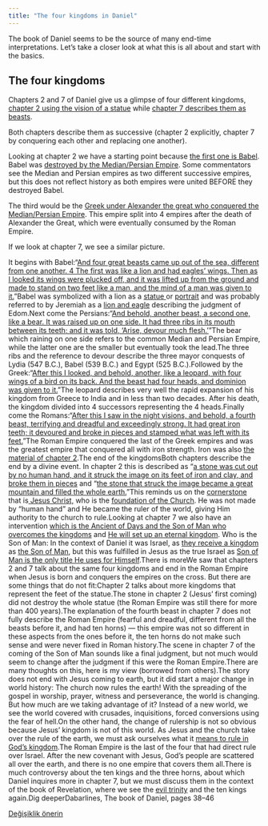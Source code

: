 ```yaml
---
title: "The four kingdoms in Daniel"
---
```



The book of Daniel seems to be the source of many end-time interpretations. Let’s take a closer look at what this is all about and start with the basics.


## The four kingdoms

<a name="3dba"></a>
Chapters 2 and 7 of Daniel give us a glimpse of four different kingdoms, [chapter 2 using the vision of a statue](https://www.bibleserver.com/NIV/Daniel2) while [chapter 7 describes them as beasts](https://www.bibleserver.com/NIV/Daniel7).

Both chapters describe them as successive (chapter 2 explicitly, chapter 7 by conquering each other and replacing one another).

Looking at chapter 2 we have a starting point because [the first one is Babel](https://www.bibleserver.com/NIV/Daniel2%3A37-38). Babel was [destroyed by the Median/Persian Empire](https://www.bibleserver.com/NIV/Daniel5%3A30). Some commentators see the Median and Persian empires as two different successive empires, but this does not reflect history as both empires were united BEFORE they destroyed Babel.

The third would be the [Greek under Alexander the great who conquered the Median/Persian Empire](https://www.bibleserver.com/NIV/Daniel8%3A19-21). This empire split into 4 empires after the death of Alexander the Great, which were eventually consumed by the Roman Empire.

If we look at chapter 7, we see a similar picture.



It begins with Babel:“[And four great beasts came up out of the sea, different from one another. 4 The first was like a lion and had eagles’ wings. Then as I looked its wings were plucked off, and it was lifted up from the ground and made to stand on two feet like a man, and the mind of a man was given to it.](https://www.bibleserver.com/NIV/Daniel7%3A3-4)”Babel was symbolized with a lion as a [statue ](https://en.wikipedia.org/wiki/Lion_of_Babylon)or [portrait](https://en.wikipedia.org/wiki/Lion_of_Babylon) and was probably referred to by Jeremiah as a [lion and eagle](https://www.bibleserver.com/NIV/Jeremiah49%3A19-22) describing the judgment of Edom.Next come the Persians:“[And behold, another beast, a second one, like a bear. It was raised up on one side. It had three ribs in its mouth between its teeth; and it was told, ‘Arise, devour much flesh.’](https://www.bibleserver.com/NIV/Daniel7%3A5)”The bear which raining on one side refers to the common Median and Persian Empire, while the latter one are the smaller but eventually took the lead.The three ribs and the reference to devour describe the three mayor conquests of Lydia (547 B.C.), Babel (539 B.C.) and Egypt (525 B.C.).Followed by the Greek:“[After this I looked, and behold, another, like a leopard, with four wings of a bird on its back. And the beast had four heads, and dominion was given to it.](https://www.bibleserver.com/NIV/Daniel7%3A6)”The leopard describes very well the rapid expansion of his kingdom from Greece to India and in less than two decades. After his death, the kingdom divided into 4 successors representing the 4 heads.Finally come the Romans:“[After this I saw in the night visions, and behold, a fourth beast, terrifying and dreadful and exceedingly strong. It had great iron teeth; it devoured and broke in pieces and stamped what was left with its feet.](https://www.bibleserver.com/NIV/Daniel7%3A7)”The Roman Empire conquered the last of the Greek empires and was the greatest empire that conquered all with iron strength. Iron was also [the material of chapter 2](https://www.bibleserver.com/NIV/Daniel2%3A40).The end of the kingdomsBoth chapters describe the end by a divine event. In chapter 2 this is described as “[a stone was cut out by no human hand, and it struck the image on its feet of iron and clay, and broke them in pieces](https://www.bibleserver.com/NIV/Daniel2%3A34) and “[the stone that struck the image became a great mountain and filled the whole earth.](https://www.bibleserver.com/NIV/Daniel2%3A35)”This reminds us on the [cornerstone](https://www.bibleserver.com/NIV/Isaiah28%3A16) that is[ Jesus Christ,](https://www.bibleserver.com/NIV/1%20Peter2%3A4-8) who is the [foundation of the Church](https://www.bibleserver.com/NIV/Ephesians2%3A19-22). He was not made by “human hand” and He became the ruler of the world, giving Him authority to the church to rule.Looking at chapter 7 we also have an intervention [which is the Ancient of Days and the Son of Man who overcomes the kingdoms](https://www.bibleserver.com/NIV/Daniel7%3A9-12) and [He will set up an eternal kingdom](https://www.bibleserver.com/NIV/Daniel7%3A13-14). Who is the Son of Man: In the context of Daniel it was Israel, as [they receive a kingdom](https://www.bibleserver.com/NIV/Daniel7%3A18) as [the Son of Man](https://www.bibleserver.com/NIV/Daniel7%3A14), but this was fulfilled in Jesus as the true Israel as [Son of Man is the only title He uses for Himself](https://www.bibleserver.com/search/NIV/son%20of%20man).There is moreWe saw that chapters 2 and 7 talk about the same four kingdoms and end in the Roman Empire when Jesus is born and conquers the empires on the cross. But there are some things that do not fit:Chapter 2 talks about more kingdoms that represent the feet of the statue.The stone in chapter 2 (Jesus’ first coming) did not destroy the whole statue (the Roman Empire was still there for more than 400 years).The explanation of the fourth beast in chapter 7 does not fully describe the Roman Empire (fearful and dreadful, different from all the beasts before it, and had ten horns) — this empire was not so different in these aspects from the ones before it, the ten horns do not make such sense and were never fixed in Roman history.The scene in chapter 7 of the coming of the Son of Man sounds like a final judgment, but not much would seem to change after the judgment if this were the Roman Empire.There are many thoughts on this, here is my view (borrowed from others).The story does not end with Jesus coming to earth, but it did start a major change in world history: The church now rules the earth! With the spreading of the gospel in worship, prayer, witness and perseverance, the world is changing. But how much are we taking advantage of it? Instead of a new world, we see the world covered with crusades, inquisitions, forced conversions using the fear of hell.On the other hand, the change of rulership is not so obvious because Jesus’ kingdom is not of this world. As Jesus and the church take over the rule of the earth, we must ask ourselves what it [means to rule in God’s kingdom](https://www.bibleserver.com/NIV/Matthew20%3A25-28).The Roman Empire is the last of the four that had direct rule over Israel. After the new covenant with Jesus, God’s people are scattered all over the earth, and there is no one empire that covers them all.There is much controversy about the ten kings and the three horns, about which Daniel inquires more in chapter 7, but we must discuss them in the context of the book of Revelation, where we see the [evil trinity](../../../../content/beasts/expl/the-nature-of-the-beast-in-the-book-of-revelation) and the ten kings again.Dig deeperDabarlines, The book of Daniel, pages 38–46


[Değişiklik önerin](https://github.com/revelation-today/revelation-today/blob/main/exampleSite/content/docs/bible/daniel/expl/the-four-kingdoms-in-daniel.md)
